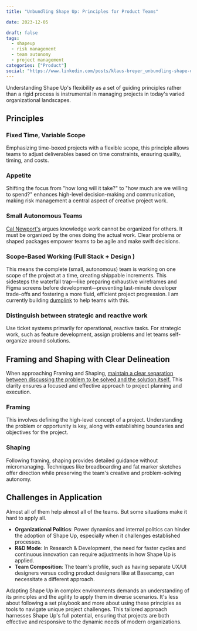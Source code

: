 ```yaml
---
title: "Unbundling Shape Up: Principles for Product Teams"

date: 2023-12-05

draft: false
tags:
  - shapeup
  - risk management
  - team autonomy
  - project management
categories: ["Product"]
social: "https://www.linkedin.com/posts/klaus-breyer_unbundling-shape-up-principles-for-product-activity-7137786972751695873-XGpM"
---
```


Understanding Shape Up's flexibility as a set of guiding principles rather than a rigid process is instrumental in managing projects in today's varied organizational landscapes.

## Principles

### Fixed Time, Variable Scope

Emphasizing time-boxed projects with a flexible scope, this principle allows teams to adjust deliverables based on time constraints, ensuring quality, timing, and costs.

### Appetite

Shifting the focus from "how long will it take?" to "how much are we willing to spend?" enhances high-level decision-making and communication, making risk management a central aspect of creative project work.

### Small Autonomous Teams

[Cal Newport's](https://calnewport.com/) argues knowledge work cannot be organized for others. It must be organized by the ones doing the actual work. Clear problems or shaped packages empower teams to be agile and make swift decisions.

### Scope-Based Working (Full Stack + Design )

This means the complete (small, autonomous) team is working on one scope of the project at a time, creating shippable increments. This sidesteps the waterfall trap—like preparing exhaustive wireframes and Figma screens before development—preventing last-minute developer trade-offs and fostering a more fluid, efficient project progression. I am currently building [dumplink](https://dump.link/) to help teams with this.

### Distinguish between strategic and reactive work

Use ticket systems primarily for operational, reactive tasks. For strategic work, such as feature development, assign problems and let teams self-organize around solutions.

## Framing and Shaping with Clear Delineation

When approaching Framing and Shaping, [maintain a clear separation between discussing the problem to be solved and the solution itself.](https://www.feltpresence.com/framing/) This clarity ensures a focused and effective approach to project planning and execution.

### Framing

This involves defining the high-level concept of a project. Understanding the problem or opportunity is key, along with establishing boundaries and objectives for the project.

### Shaping

Following framing, shaping provides detailed guidance without micromanaging. Techniques like breadboarding and fat marker sketches offer direction while preserving the team's creative and problem-solving autonomy.

## Challenges in Application

Almost all of them help almost all of the teams. But some situations make it hard to apply all.

- **Organizational Politics**: Power dynamics and internal politics can hinder the adoption of Shape Up, especially when it challenges established processes.
- **R&D Mode**: In Research & Development, the need for faster cycles and continuous innovation can require adjustments in how Shape Up is applied.
- **Team Composition**: The team's profile, such as having separate UX/UI designers versus coding product designers like at Basecamp, can necessitate a different approach.

Adapting Shape Up in complex environments demands an understanding of its principles and the agility to apply them in diverse scenarios. It's less about following a set playbook and more about using these principles as tools to navigate unique project challenges. This tailored approach harnesses Shape Up's full potential, ensuring that projects are both effective and responsive to the dynamic needs of modern organizations.

